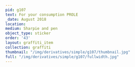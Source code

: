 ```yaml
---
pid: g107
text: For your consumption PROLE
_date: August 2018
location: 
medium: Sharpie and pen
object_type: sticker
order: '43'
layout: graffiti_item
collection: graffiti
thumbnail: "/img/derivatives/simple/g107/thumbnail.jpg"
full: "/img/derivatives/simple/g107/fullwidth.jpg"
---
```


